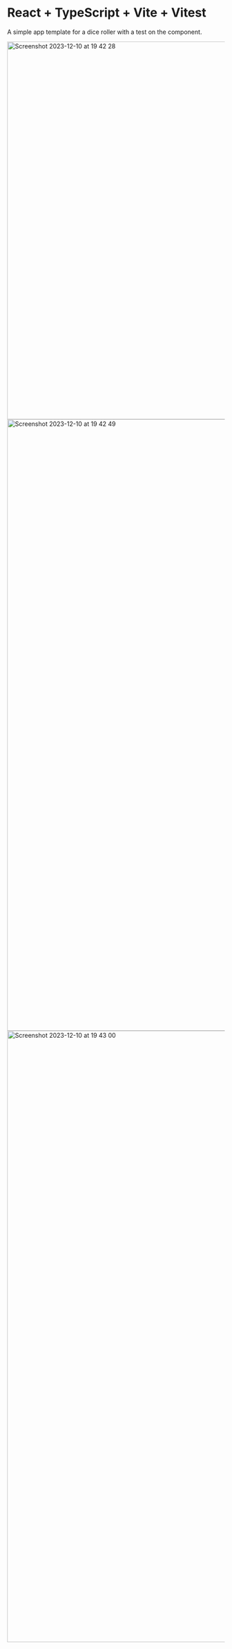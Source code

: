 # React + TypeScript + Vite + Vitest

A simple app template for a dice roller with a test on the component.

<img width="874" alt="Screenshot 2023-12-10 at 19 42 28" src="https://github.com/josephclander/react-component-testing-vitest/assets/19231569/fdad4774-dedb-4d0e-b987-2776551b222f">
<img width="1415" alt="Screenshot 2023-12-10 at 19 42 49" src="https://github.com/josephclander/react-component-testing-vitest/assets/19231569/a21405e1-8ff2-46bd-bb3a-c9732bde2c1c">
<img width="1415" alt="Screenshot 2023-12-10 at 19 43 00" src="https://github.com/josephclander/react-component-testing-vitest/assets/19231569/d2dbda43-b4d9-4107-b282-eb08ce2e4be6">

